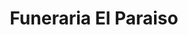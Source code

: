 ---
title: "Funeraria El Paraiso"
url: /jaca/funeraria-el-paraiso/
shop: directores de funerarias
---